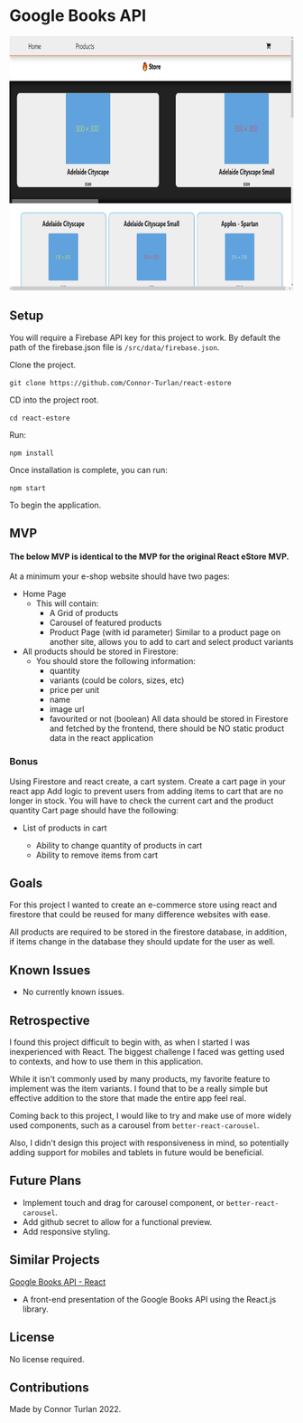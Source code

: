 # Google Books API

<img src="preview.png" height="450px" width="1200px" />

## Setup

You will require a Firebase API key for this project to work. By default the path of the firebase.json file is `/src/data/firebase.json`.

Clone the project.

`git clone https://github.com/Connor-Turlan/react-estore`

CD into the project root.

`cd react-estore`

Run:

`npm install`

Once installation is complete, you can run:

`npm start`

To begin the application.

## MVP

#### The below MVP is identical to the MVP for the original React eStore MVP.

At a minimum your e-shop website should have two pages:

-   Home Page
    -   This will contain:
        -   A Grid of products
        -   Carousel of featured products
        -   Product Page (with id parameter) Similar to a product page on another site, allows you to add to cart and select product variants
-   All products should be stored in Firestore:
    -   You should store the following information:
        -   quantity
        -   variants (could be colors, sizes, etc)
        -   price per unit
        -   name
        -   image url
        -   favourited or not (boolean)
            All data should be stored in Firestore and fetched by the frontend, there should be NO static product data in the react application

### Bonus

Using Firestore and react create, a cart system. Create a cart page in your react app Add logic to prevent users from adding items to cart that are no longer in stock. You will have to check the current cart and the product quantity Cart page should have the following:

-   List of products in cart

    -   Ability to change quantity of products in cart
    -   Ability to remove items from cart

## Goals

For this project I wanted to create an e-commerce store using react and firestore that could be reused for many difference websites with ease.

All products are required to be stored in the firestore database, in addition, if items change in the database they should update for the user as well.

## Known Issues

-   No currently known issues.

## Retrospective

I found this project difficult to begin with, as when I started I was inexperienced with React. The biggest challenge I faced was getting used to contexts, and how to use them in this application.

While it isn't commonly used by many products, my favorite feature to implement was the item variants. I found that to be a really simple but effective addition to the store that made the entire app feel real.

Coming back to this project, I would like to try and make use of more widely used components, such as a carousel from `better-react-carousel`.

Also, I didn't design this project with responsiveness in mind, so potentially adding support for mobiles and tablets in future would be beneficial.

## Future Plans

-   Implement touch and drag for carousel component, or `better-react-carousel`.
-   Add github secret to allow for a functional preview.
-   Add responsive styling.

## Similar Projects

[Google Books API - React](https://github.com/Connor-Turlan/google-books-react)

-   A front-end presentation of the Google Books API using the React.js library.

## License

No license required.

## Contributions

Made by Connor Turlan 2022.
